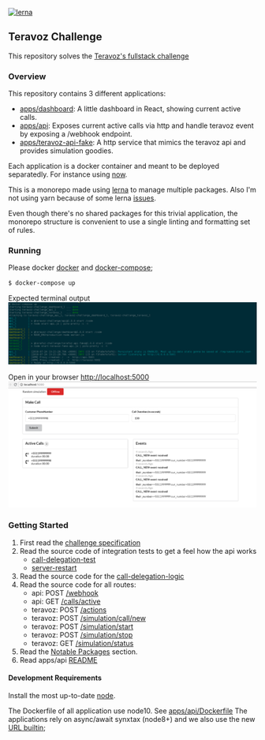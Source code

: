 [![lerna](https://img.shields.io/badge/maintained%20with-lerna-cc00ff.svg)](https://lernajs.io/)

## Teravoz Challenge

This repository solves the [Teravoz's fullstack challenge](https://github.com/felipeblassioli/teravoz-challenge/blob/master/docs/challenge.md)

### Overview

This repository contains 3 different applications:
   - [apps/dashboard](https://github.com/felipeblassioli/teravoz-challenge/tree/master/apps/dashboard): A little dashboard in React, showing current active calls.
   - [apps/api](https://github.com/felipeblassioli/teravoz-challenge/tree/master/apps/api): Exposes current active calls via http and handle teravoz event by exposing a /webhook endpoint.
   - [apps/teravoz-api-fake](https://github.com/felipeblassioli/teravoz-challenge/tree/master/apps/teravoz-fake-api): A http service that mimics the teravoz api and provides simulation goodies.

Each application is a docker container and meant to be deployed separatedly. For instance using [now](https://zeit.co/now).

This is a monorepo made using [lerna](https://github.com/lerna/lerna) to manage multiple packages.
Also I'm not using yarn because of some lerna [issues](https://github.com/lerna/lerna/issues/1349).

Even though there's no shared packages for this trivial application, the monorepo structure is convenient to use a single linting and formatting set of rules.

### Running

Please docker [docker](https://docs.docker.com/install/) and [docker-compose](https://docs.docker.com/compose/install/);

```bash
$ docker-compose up
```

Expected terminal output
![alt docker-compose](https://github.com/felipeblassioli/teravoz-challenge/blob/master/images/docker-compose-up.png)

Open in your browser [http://localhost:5000](http://localhost:5000)
![alt dashboard](https://github.com/felipeblassioli/teravoz-challenge/blob/master/images/dashboard.png)

### Getting Started

1. First read the [challenge specification](https://github.com/felipeblassioli/teravoz-challenge/blob/master/docs/challenge.md)
2. Read the source code of integration tests to get a feel how the api works
    - [call-delegation-test](https://github.com/felipeblassioli/teravoz-challenge/blob/master/apps/api/integration-test/call-delegation.test.js)
    - [server-restart](https://github.com/felipeblassioli/teravoz-challenge/blob/master/apps/api/integration-test/server-restart.test.js)
3. Read the source code for the [call-delegation-logic](https://github.com/felipeblassioli/teravoz-challenge/blob/master/apps/api/src/services/TeravozEventHandlerService/logic/call-delegation-logic.js)
4. Read the source code for all routes:
    - api: POST [/webhook](https://github.com/felipeblassioli/teravoz-challenge/blob/master/apps/api/src/routes/webhook.js#L18)
    - api: GET [/calls/active](https://github.com/felipeblassioli/teravoz-challenge/blob/master/apps/api/src/routes/calls.js#L7)
    - teravoz: POST [/actions](https://github.com/felipeblassioli/teravoz-challenge/blob/master/apps/teravoz-api-fake/src/routes/actions.js#L17)
    - teravoz: POST [/simulation/call/new](https://github.com/felipeblassioli/teravoz-challenge/blob/master/apps/teravoz-api-fake/src/routes/simulation.js#L6)
    - teravoz: POST [/simulation/start](https://github.com/felipeblassioli/teravoz-challenge/blob/master/apps/teravoz-api-fake/src/routes/simulation.js#L17)
    - teravoz: POST [/simulation/stop](https://github.com/felipeblassioli/teravoz-challenge/blob/master/apps/teravoz-api-fake/src/routes/simulation.js#L24)
    - teravoz: GET [/simulation/status](https://github.com/felipeblassioli/teravoz-challenge/blob/master/apps/teravoz-api-fake/src/routes/simulation.js#L29)
4. Read the [Notable Packages](https://github.com/felipeblassioli/teravoz-challenge/blob/master/docs/notable-packages.md) section.
5. Read apps/api [README](https://github.com/felipeblassioli/teravoz-challenge/blob/master/apps/api/README.md)

#### Development Requirements

Install the most up-to-date [node](https://nodejs.org/en/download/).

The Dockerfile of all application use node10. See [apps/api/Dockerfile](https://github.com/felipeblassioli/teravoz-challenge/blob/master/apps/api/Dockerfile)
The applications rely on async/await synxtax (node8+) and we also use the new [URL builtin](https://nodejs.org/api/url.html);

